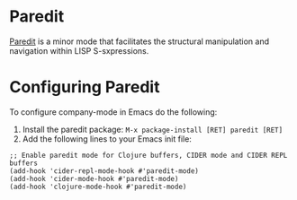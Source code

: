 # Paredit

[Paredit](https://www.emacswiki.org/emacs/ParEdit) is a minor mode that facilitates the structural manipulation and navigation within LISP S-sxpressions. 

# Configuring Paredit

To configure company-mode in Emacs do the following:

1. Install the paredit package: `M-x package-install [RET] paredit [RET]`
2. Add the following lines to your Emacs init file:

```
;; Enable paredit mode for Clojure buffers, CIDER mode and CIDER REPL buffers
(add-hook 'cider-repl-mode-hook #'paredit-mode)
(add-hook 'cider-mode-hook #'paredit-mode)
(add-hook 'clojure-mode-hook #'paredit-mode)
```

